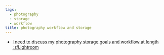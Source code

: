```yaml
---
tags:
  - photography
  - storage
  - workflow
title: photography workflow and storage
---
```

- [I need to discuss my photography storage goals and workflow at length : r/Lightroom](https://www.reddit.com/r/Lightroom/comments/113s2ik/i_need_to_discuss_my_photography_storage_goals/)

